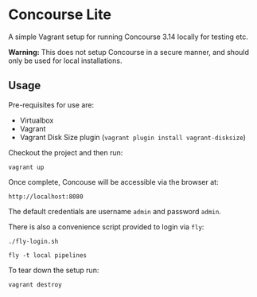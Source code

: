 # Concourse Lite

A simple Vagrant setup for running Concourse 3.14 locally for testing etc. 

**Warning:** This does not setup Concourse in a secure manner, and should only be used for local installations.

## Usage

Pre-requisites for use are:

- Virtualbox
- Vagrant
- Vagrant Disk Size plugin (`vagrant plugin install vagrant-disksize`)

Checkout the project and then run:

`vagrant up`

Once complete, Concouse will be accessible via the browser at:

`http://localhost:8080`

The default credentials are username `admin` and password `admin`.

There is also a convenience script provided to login via `fly`:

```
./fly-login.sh

fly -t local pipelines
```

To tear down the setup run:

`vagrant destroy`
